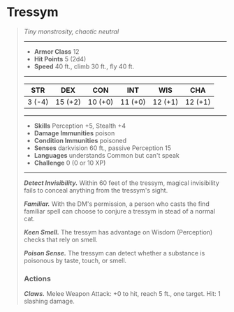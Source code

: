 # Tressym
>*Tiny monstrosity, chaotic neutral*
>___
>- **Armor Class** 12
>- **Hit Points** 5 (2d4)
>- **Speed** 40 ft., climb 30 ft., fly 40 ft.
>___
>|STR|DEX|CON|INT|WIS|CHA|
>|:---:|:---:|:---:|:---:|:---:|:---:|
>|3 (-4)|15 (+2)|10 (+0)|11 (+0)|12 (+1)|12 (+1)|
>___
>- **Skills** Perception +5, Stealth +4
>- **Damage Immunities** poison
>- **Condition Immunities** poisoned
>- **Senses** darkvision 60 ft., passive Perception 15
>- **Languages** understands Common but can't speak
>- **Challenge** 0 (0 or 10 XP)
>___
>***Detect Invisibility.*** Within 60 feet of the tressym, magical invisibility fails to conceal anything from the tressym's sight.  
>
>***Familiar.*** With the DM's permission, a person who casts the find familiar spell can choose to conjure a tressym in stead of a normal cat.  
>
>***Keen Smell.*** The tressym has advantage on Wisdom (Perception) checks that rely on smell.  
>
>***Poison Sense.*** The tressym can detect whether a substance is poisonous by taste, touch, or smell.  
>
>### Actions
>***Claws.*** Melee Weapon Attack: +0 to hit, reach 5 ft., one target. Hit: 1 slashing damage.